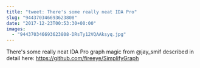 ```yaml
---
title: "tweet: There's some really neat IDA Pro"
slug: "944370346693623808"
date: "2017-12-23T00:53:30+00:00"
images:
  - "944370346693623808-DRsTy12VQAAksyq.jpg"
---
```

There's some really neat IDA Pro graph magic from @jay_smif described in detail here: https://github.com/fireeye/SimplifyGraph 